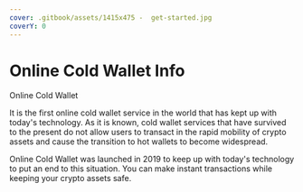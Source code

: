 ```yaml
---
cover: .gitbook/assets/1415x475 -  get-started.jpg
coverY: 0
---
```


# Online Cold Wallet Info

Online Cold Wallet



It is the first online cold wallet service in the world that has kept up with today's technology. As it is known, cold wallet services that have survived to the present do not allow users to transact in the rapid mobility of crypto assets and cause the transition to hot wallets to become widespread.



Online Cold Wallet was launched in 2019 to keep up with today's technology to put an end to this situation. You can make instant transactions while keeping your crypto assets safe.

